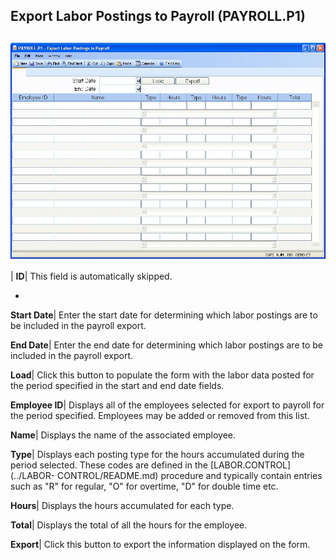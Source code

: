 ## Export Labor Postings to Payroll (PAYROLL.P1)
<PageHeader />

##

![](./PAYROLL-P1-1.jpg)

| **ID**|  This field is automatically skipped.

-  
**Start Date**|  Enter the start date for determining which labor postings are
to be included in the payroll export.

**End Date**|  Enter the end date for determining which labor postings are to
be included in the payroll export.

**Load**|  Click this button to populate the form with the labor data posted
for the period specified in the start and end date fields.

**Employee ID**|  Displays all of the employees selected for export to payroll
for the period specified. Employees may be added or removed from this list.

**Name**|  Displays the name of the associated employee.

**Type**|  Displays each posting type for the hours accumulated during the
period selected. These codes are defined in the [LABOR.CONTROL](../LABOR-
CONTROL/README.md) procedure and typically contain entries such as "R" for regular,
"O" for overtime, "D" for double time etc.

**Hours**|  Displays the hours accumulated for each type.

**Total**|  Displays the total of all the hours for the employee.

**Export**|  Click this button to export the information displayed on the
form.


<badge text= "Version 8.10.57 " vertical="middle" />

<PageFooter />
